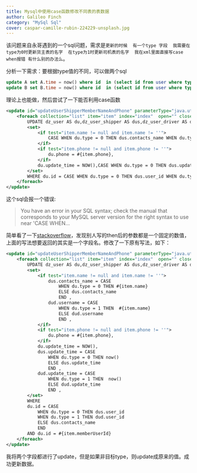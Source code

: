 ```yaml
---
title: Mysql中使用case函数修改不同表的表数据
author: Galileo Finch
category: "MySql Sql"
cover: caspar-camille-rubin-224229-unsplash.jpg
---
```


该问题来自永哥遇到的一个sql问题，需求是`更新的时候  有一个type 字段  我需要在type为0时更新货主表的名字  在type为1时更新司机表的名字  我在xml里面直接写case when报错 有什么别的办法么`。

分析一下需求：要根据type值的不同，可以做两个sql

```sql
update A set A.time = now() where id  in (select id from user where type = 'A')
update B set B.time = now() where id  in (select id from user where type = 'B')
```

理论上也能做，然后尝试了一下能否利用case函数

```xml
<update id="updateUserShipperMemberNameAndPhone" parameterType="java.util.List">
    <foreach collection="list" item="item" index="index"  open="" close="" separator=";">
        UPDATE dz_user AS du,dz_user_shipper AS dus,dz_user_driver AS dud
        <set>
            <if test="item.name != null and item.name != ''">
                CASE WHEN du.type = 0 THEN dus.contacts_name WHEN du.type = 1 THEN dud.username END = #{item.name},
            </if>
            <if test="item.phone != null and item.phone != ''">
                du.phone = #{item.phone},
            </if>
            du.update_time = NOW(),CASE WHEN du.type = 0 THEN dus.update_time WHEN du.type = 1 THEN dud.update_time END = now()
        </set>
        WHERE du.id = CASE WHEN du.type = 0 THEN dus.user_id WHEN du.type = 1 THEN dud.user_id END AND du.id = #{item.memberUserId}
    </foreach>
</update>
```

这个sql会报一个错误:

>You have an error in your SQL syntax; check the manual that corresponds to your MySQL server version for the right syntax to use near 'CASE WHEN...

简单看了一下[stackoverflow](https://stackoverflow.com/questions/15766102/i-want-to-use-case-statement-to-update-some-records-in-sql-server-2005)，发现别人写的then后的参数都是一个固定的数值，上面的写法想要返回的其实是一个字段名。修改了一下原有写法，如下：

```xml
<update id="updateUserShipperMemberNameAndPhone" parameterType="java.util.List">
    <foreach collection="list" item="item" index="index"  open="" close="" separator=";">
        UPDATE dz_user AS du,dz_user_shipper AS dus,dz_user_driver AS dud
        <set>
            <if test="item.name != null and item.name != ''">
                dus.contacts_name = CASE
                    WHEN du.type = 0 THEN #{item.name}
                    ELSE dus.contacts_name
                    END ,
                dud.username = CASE
                    WHEN du.type = 1 THEN  #{item.name}
                    ELSE dud.username
                    END ,
            </if>
            <if test="item.phone != null and item.phone != ''">
                du.phone = #{item.phone},
            </if>
            du.update_time = NOW(),
            dus.update_time = CASE
                WHEN du.type = 0 THEN now()
                ELSE dus.update_time
                END ,
            dud.update_time = CASE
                WHEN du.type = 1 THEN  now()
                ELSE dud.update_time
                END ,
        </set>
        WHERE
        du.id = CASE
            WHEN du.type = 0 THEN dus.user_id
            WHEN du.type = 1 THEN dud.user_id
            ELSE dus.contacts_name
            END
        AND du.id = #{item.memberUserId}
    </foreach>
</update>
```

我将两个字段都进行了update，但是如果非目标type，则update成原来的值。成功更新数据。
